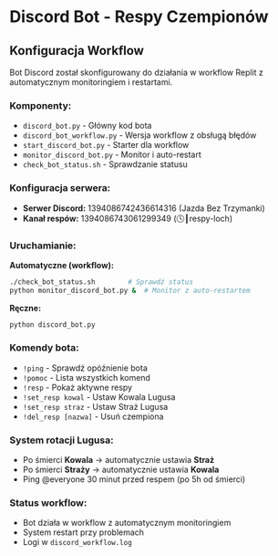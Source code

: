 # Discord Bot - Respy Czempionów

## Konfiguracja Workflow

Bot Discord został skonfigurowany do działania w workflow Replit z automatycznym monitoringiem i restartami.

### Komponenty:
- `discord_bot.py` - Główny kod bota
- `discord_bot_workflow.py` - Wersja workflow z obsługą błędów  
- `start_discord_bot.py` - Starter dla workflow
- `monitor_discord_bot.py` - Monitor i auto-restart
- `check_bot_status.sh` - Sprawdzanie statusu

### Konfiguracja serwera:
- **Serwer Discord:** 1394086742436614316 (Jazda Bez Trzymanki)
- **Kanał respów:** 1394086743061299349 (🕓┃respy-loch)

### Uruchamianie:

**Automatyczne (workflow):**
```bash
./check_bot_status.sh        # Sprawdź status
python monitor_discord_bot.py &  # Monitor z auto-restartem
```

**Ręczne:**
```bash
python discord_bot.py
```

### Komendy bota:
- `!ping` - Sprawdź opóźnienie bota
- `!pomoc` - Lista wszystkich komend
- `!resp` - Pokaż aktywne respy
- `!set_resp kowal` - Ustaw Kowala Lugusa
- `!set_resp straz` - Ustaw Straż Lugusa
- `!del_resp [nazwa]` - Usuń czempiona

### System rotacji Lugusa:
- Po śmierci **Kowala** → automatycznie ustawia **Straż**
- Po śmierci **Straży** → automatycznie ustawia **Kowala**
- Ping @everyone 30 minut przed respem (po 5h od śmierci)

### Status workflow:
- Bot działa w workflow z automatycznym monitoringiem
- System restart przy problemach
- Logi w `discord_workflow.log`